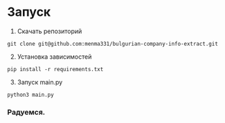 # Запуск
1) Скачать репозиторий
```terminal
git clone git@github.com:menma331/bulgurian-company-info-extract.git
```
2) Установка зависимостей
```terminal
pip install -r requirements.txt
```
3) Запуск main.py
```terminal
python3 main.py
```

### Радуемся.